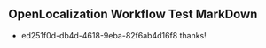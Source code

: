 ## OpenLocalization Workflow Test MarkDown

* ed251f0d-db4d-4618-9eba-82f6ab4d16f8 
thanks!



<!--HONumber=Jan16_HO4-->
